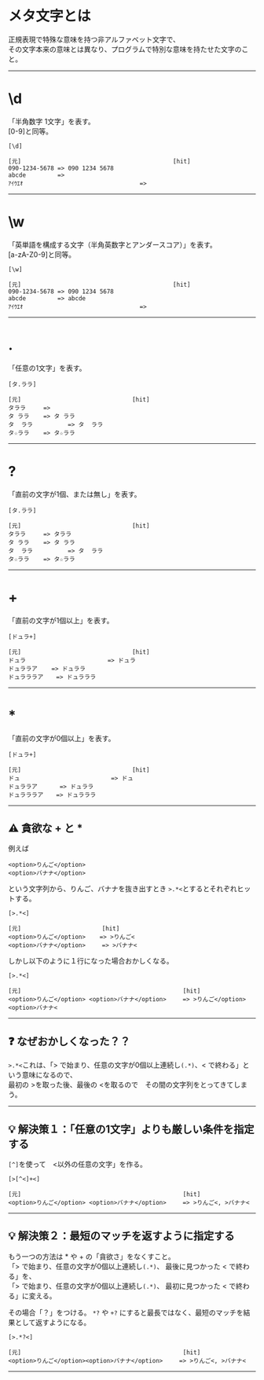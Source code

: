 # メタ文字とは
正規表現で特殊な意味を持つ非アルファベット文字で、  
その文字本来の意味とは異なり、プログラムで特別な意味を持たせた文字のこと。  
***

# \d
「半角数字 1文字」を表す。  
[0-9]と同等。
~~~
[\d]

[元]　　　　　　　　　　　　　　　　　　　　　　　　　　[hit]
090-1234-5678 => 090 1234 5678
abcde         =>
ｱｲｳｴｵ　　　　　　　　　　　　　　　　　　　　=>
~~~
***

# \w
「英単語を構成する文字（半角英数字とアンダースコア）」を表す。  
[a-zA-Z0-9]と同等。
~~~
[\w]

[元]　　　　　　　　　　　　　　　　　　　　　　　　　　[hit]
090-1234-5678 => 090 1234 5678
abcde         => abcde
ｱｲｳｴｵ　　　　　　　　　　　　　　　　　　　　=>
~~~
***

# .
「任意の1文字」を表す。
~~~
[タ.ララ]

[元]　　　　　　　　　　　　　　　　　　　[hit]
タララ     => 
タ ララ    => タ ララ
タ  ララ　　　　　　=> タ  ララ
タ☆ララ    => タ☆ララ
~~~
***

# ?
「直前の文字が1個、または無し」を表す。
~~~
[タ.ララ]

[元]　　　　　　　　　　　　　　　　　　　[hit]
タララ     => タララ
タ ララ    => タ ララ
タ  ララ　　　　　　=> タ  ララ
タ☆ララ    => タ☆ララ
~~~
***

# +
「直前の文字が1個以上」を表す。
~~~
[ドュラ+]

[元]　　　　　　　　　　　　　　　　　　　[hit]
ドュラ　　　　　　　　　　　　　　=> ドュラ
ドュララア    => ドュララ
ドュラララア  　=> ドュラララ
~~~
***

# *
「直前の文字が0個以上」を表す。
~~~
[ドュラ+]

[元]　　　　　　　　　　　　　　　　　　　[hit]
ドュ　　　　　　　　　　　　　 　　=> ドュ
ドュララア   　　=> ドュララ
ドュラララア  　=> ドュラララ
~~~
***

## ⚠️ 貪欲な + と *
例えば
~~~
<option>りんご</option>
<option>バナナ</option>
~~~
という文字列から、りんご、バナナを抜き出すとき `>.*<`とするとそれぞれヒットする。
~~~
[>.*<]

[元]                       [hit]
<option>りんご</option>    => >りんご<
<option>バナナ</option>   　=> >バナナ<
~~~
しかし以下のように１行になった場合おかしくなる。
~~~
[>.*<]

[元]                                              [hit]
<option>りんご</option> <option>バナナ</option>   　=> >りんご</option><option>バナナ<
~~~
***

## ❓ なぜおかしくなった？？
`>.*<`これは、「> で始まり、任意の文字が0個以上連続し`(.*)`、< で終わる」という意味になるので、  
最初の >を取った後、最後の <を取るので　その間の文字列をとってきてしまう。
***

## 💡 解決策１：「任意の1文字」よりも厳しい条件を指定する
`[^]`を使って　<以外の任意の文字」を作る。
~~~
[>[^<]+<]

[元]                                              [hit]
<option>りんご</option> <option>バナナ</option>   　=> >りんご<, >バナナ<
~~~
***

## 💡 解決策２：最短のマッチを返すように指定する
もう一つの方法は * や + の「貪欲さ」をなくすこと。  
「> で始まり、任意の文字が0個以上連続し`(.*)`、 最後に見つかった < で終わる」を、    
「> で始まり、任意の文字が0個以上連続し`(.*)`、 最初に見つかった < で終わる」に変える。  

その場合「？」をつける。
`*?` や `+?` にすると最長ではなく、最短のマッチを結果として返すようになる。
~~~
[>.*?<]

[元]                                              [hit]
<option>りんご</option><option>バナナ</option>   　=> >りんご<, >バナナ<
~~~
***
